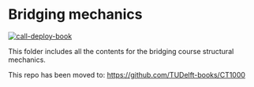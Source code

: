 # Bridging mechanics

[![call-deploy-book](https://github.com/TeachBooks/bridging_mechanics/actions/workflows/call-deploy-book.yml/badge.svg)](https://github.com/TeachBooks/bridging_mechanics/actions/workflows/call-deploy-book.yml)

This folder includes all the contents for the bridging course structural mechanics.

This repo has been moved to: https://github.com/TUDelft-books/CT1000
